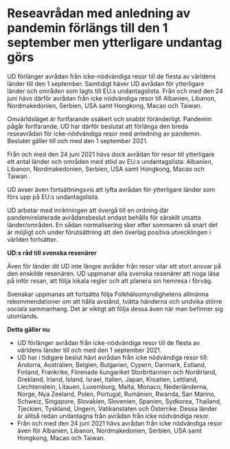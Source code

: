 # Reseavrådan med anledning av pandemin förlängs till den 1 september men ytterligare undantag görs

UD förlänger avrådan från icke-nödvändiga resor till de flesta av världens länder till den 1 september. Samtidigt häver UD avrådan för ytterligare länder och områden som lagts till EU:s undantagslista. Från och med den 24 juni hävs därför avrådan från icke nödvändiga resor till Albanien, Libanon, Nordmakedonien, Serbien, USA samt Hongkong, Macao och Taiwan.

Omvärldsläget är fortfarande osäkert och snabbt föränderligt. Pandemin pågår fortfarande. UD har därför beslutat att förlänga den breda reseavrådan för icke-nödvändiga resor med anledning av pandemin. Beslutet gäller till och med den 1 september 2021.

Från och med den 24 juni 2021 hävs dock avrådan för resor till ytterligare ett antal länder och områden med stöd av EU:s undantagslista: Albanien, Libanon, Nordmakedonien, Serbien, USA samt Hongkong, Macao och Taiwan.

UD avser även fortsättningsvis att lyfta avrådan för ytterligare länder som förs upp på EU:s undantagslista.

UD arbetar med inriktningen att övergå till en ordning där pandemirelaterade avrådansbeslut endast behålls för särskilt utsatta länder/områden. En sådan normalisering sker efter sommaren så snart det är möjligt och under förutsättning att den överlag positiva utvecklingen i världen fortsätter.

**UD:s råd till svenska resenärer**

Även för länder dit UD inte längre avråder från resor vilar ett stort ansvar på den enskilde resenären. UD uppmanar alla svenska resenärer att noga läsa på inför resan, att följa lokala regler och att planera sin hemresa i förväg.

Svenskar uppmanas att fortsätta följa Folkhälsomyndighetens allmänna rekommendationer om att hålla avstånd, tvätta händerna och undvika större sociala sammanhang. Det är viktigt att följa dessa även när man befinner sig utomlands.

**Detta gäller nu**

* UD förlänger avrådan från icke-nödvändiga resor till de flesta av världens länder till och med den 1 september 2021.
* UD har i tidigare beslut hävt avrådan från icke nödvändiga resor till: Andorra, Australien, Belgien, Bulgarien, Cypern, Danmark, Estland, Finland, Frankrike, Förenade kungariket Storbritannien och Nordirland, Grekland, Irland, Island, Israel, Italien, Japan, Kroatien, Lettland, Liechtenstein, Litauen, Luxemburg, Malta, Monaco, Nederländerna, Norge, Nya Zeeland, Polen, Portugal, Rumänien, Rwanda, San Marino, Schweiz, Singapore, Slovakien, Slovenien, Spanien, Sydkorea, Thailand, Tjeckien, Tyskland, Ungern, Vatikanstaten och Österrike. Dessa länder är alltså redan undantagna från avrådan från icke nödvändiga resor.
* Från och med den 24 juni 2021 hävs avrådan från icke nödvändiga resor även för Albanien, Libanon, Nordmakedonien, Serbien, USA samt Hongkong, Macao och Taiwan.
